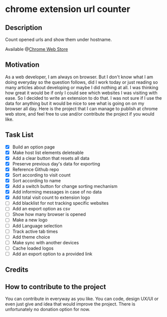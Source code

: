 # chrome extension url counter
## Description

Count opened urls and show them under hostname.

Available @[Chrome Web Store](https://chrome.google.com/webstore/detail/tab-tracker/effjhkgfakdenmlpfeadfcdofghpffki?hl=tr&authuser=0)
## Motivation

As a web developer, I am always on browser. But I don't know what I am doing everyday so the question follows, did I work today or just reading so many articles about developing or maybe I did nothing at all. I was thinking how great it would be if only I could see which websites I was visiting with ease. So I decided to write an extension to do that. I was not sure if I use the data for anything but it would be nice to see what is going on on my browser all day. Here is the project that I can manage to publish at chrome web store, and feel free to use and/or contribute the project if you would like.
## Task List

- [x] Build an option page
- [x] Make host list elements deleteable
- [x] Add a clear button that resets all data
- [x] Preserve previous day's data for exporting
- [x] Reference Github repo
- [x] Sort according to visit count
- [x] Sort according to name
- [x] Add a switch button for change sorting mechanism
- [x] Add informing messages in case of no data
- [x] Add total visit count to extension logo
- [ ] Add blacklist for not tracking specific websites
- [ ] Add an export option as csv
- [ ] Show how many browser is opened
- [ ] Make a new logo
- [ ] Add Language selection
- [ ] Track active tab times
- [ ] Add theme choice
- [ ] Make sync with another devices
- [ ] Cache loaded logos
- [ ] Add an export option to a provided link

## Credits

## How to contribute to the project

You can contribute in everyway as you like. You can code, design UX/UI or even just give and idea that would improve the project. There is unfortunately no donation option for now.

